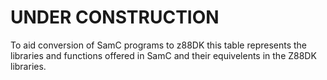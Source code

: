 # UNDER CONSTRUCTION

To aid conversion of SamC programs to z88DK this table represents the libraries and functions offered in SamC and their equivelents in the Z88DK libraries.

<TBC>